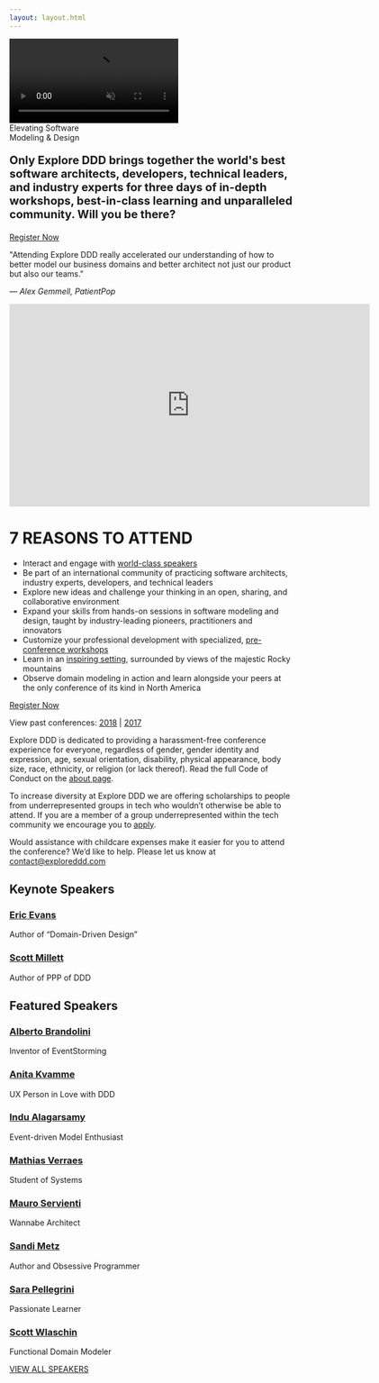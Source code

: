 ```yaml
---
layout: layout.html
---
```

<div class="container-fluid homepage--hero-video-container">
    <video loop muted autoplay class="video-item">
        <source src="video/background-video.webm" type="video/webm">
        <source src="video/background-video.mp4" type="video/mp4">
        <source src="video/background-video.ogv" type="video/ogg">
    </video>
    <div class="video-overlay"></div>
    <div class="homepage--big-text">
        <div class="big-text">Elevating Software<br>Modeling &amp; Design</div>
    </div>
</div>
<div class="container homepage--intro-text">
    <div class="row">
        <p style="font-size: 20px;"><strong>Only Explore DDD brings together the world's best software architects, developers, technical leaders, and industry experts for three days of in-depth workshops, best-in-class learning and unparalleled community. Will you be there?</strong></p>
        <a href="https://ti.to/eddd/explore-ddd-2019" class="btn">Register Now</a>
        <p>"Attending Explore DDD really accelerated our understanding of how to better model our business domains and better architect not just our product but also our teams."</p>
        <p><em>&#8212; Alex Gemmell, PatientPop</em></p>
    </div>
</div>
<div class="container section homepage-video">
    <div class="row">
        <div class="col-xs-12">
            <div class="video-responsive" style="margin-bottom: 0;">
                <iframe width="640" height="360" src="https://www.youtube.com/embed/lO7rmx_nLGI" frameborder="0" allowfullscreen></iframe>
            </div>
        </div>
    </div>
</div>
<div class="container homepage--why-you-should-attend">
    <div class="row">
        <h1 class="text-center">7 REASONS TO ATTEND</h1>
        <ul>
            <li>Interact and engage with <a href="speakers">world-class speakers</a>
            <li>Be part of an international community of practicing software architects, industry experts, developers, and technical leaders</li>
            <li>Explore new ideas and challenge your thinking in an open, sharing, and collaborative environment</li>
            <li>Expand your skills from hands-on sessions in software modeling and design, taught by industry-leading pioneers, practitioners and innovators</li>
            <li>Customize your professional development with specialized, <a href="/workshops">pre-conference workshops</a></li>
            <li>Learn in an <A href="venue">inspiring setting</a>, surrounded by views of the majestic Rocky mountains</li>
            <li>Observe domain modeling in action and learn alongside your peers at the only conference of its kind in North America</li>
        </ul>
        <div class="text-center"><a href="https://ti.to/eddd/explore-ddd-2019" class="btn">Register Now</a></div>
        <p class="text-center">View past conferences: <a href="./2018">2018</a> &#124; <a href="./2017">2017</a></p>
        <p class="text-center">Explore DDD is dedicated to providing a harassment-free conference experience for everyone, regardless of gender, gender identity and expression, age, sexual orientation, disability, physical appearance, body size, race, ethnicity, or religion (or lack thereof). Read the full Code of Conduct on the <a href="about">about page</a>.</p>
        <p class="text-center">To increase diversity at Explore DDD we are offering scholarships to people from underrepresented groups in tech who wouldn’t otherwise be able to attend. If you are a member of a group underrepresented within the tech community we encourage you to <a href="scholarship">apply</a>.</p>
        <p class="text-center">Would assistance with childcare expenses make it easier for you to attend the conference?  We’d like to help.  Please let us know at <a href="mailto:contact@exploreddd.com">contact@exploreddd.com</a></p>
    </div>
</div>
<div class="container section speakers">
  <h2 class="text-center">Keynote Speakers</h2>
    <div class="row">
        <div class="speaker-container">
            <a href="speakers/eric-evans.html"><div class="speaker-img eric-evans">
            </div></a>
            <h3><a class="speaker-name" href="speakers/eric-evans.html">Eric Evans</a></h3>
            <p class="speaker-details">Author of “Domain-Driven Design”</p>
        </div>
        <div class="speaker-container">
            <a href="speakers/scott-millett.html"><div class="speaker-img scott-millett">
            </div></a>
            <h3><a class="speaker-name" href="speakers/scott-millett.html">Scott Millett</a></h3>
            <p class="speaker-details">Author of PPP of DDD</p>
        </div>
    </div>
    <h2 class="text-center">Featured Speakers</h2>
    <div class="row">
        <div class="speaker-container">
            <a href="speakers/alberto-brandolini.html"><div class="speaker-img alberto-brandolini">
            </div></a>
            <h3><a class="speaker-name" href="speakers/alberto-brandolini.html">Alberto Brandolini</a></h3>
            <p class="speaker-details">Inventor of EventStorming</p>
        </div>
        <div class="speaker-container">
            <a href="speakers/anita-kvamme.html"><div class="speaker-img anita-kvamme">
            </div></a>
            <h3><a class="speaker-name" href="speakers/anita-kvamme.html">Anita Kvamme</a></h3>
            <p class="speaker-details">UX Person in Love with DDD</p>
        </div>
        <div class="speaker-container">
            <a href="speakers/indu-alagarsamy.html"><div class="speaker-img indu-alagarsamy">
            </div></a>
            <h3><a class="speaker-name" href="speakers/indu-alagarsamy.html">Indu Alagarsamy</a></h3>
            <p class="speaker-details">Event-driven Model Enthusiast</p>
        </div>
        <div class="speaker-container">
            <a href="speakers/mathias-verraes.html"><div class="speaker-img mathias-verraes">
            </div></a>
            <h3><a class="speaker-name" href="speakers/mathias-verraes.html">Mathias Verraes</a></h3>
            <p class="speaker-details">Student of Systems</p>
        </div>
    </div>
    <div class="row">
        <div class="speaker-container">
            <a href="speakers/mauro-servienti.html"><div class="speaker-img mauro-servienti">
            </div></a>
            <h3><a class="speaker-name" href="speakers/mauro-servienti.html">Mauro Servienti</a></h3>
            <p class="speaker-details">Wannabe Architect</p>
        </div>
        <div class="speaker-container">
            <a href="speakers/sandi-metz.html"><div class="speaker-img sandi-metz">
            </div></a>
            <h3><a class="speaker-name" href="speakers/sandi-metz.html">Sandi Metz</a></h3>
            <p class="speaker-details">Author and Obsessive Programmer</p>
        </div>
        <div class="speaker-container">
            <a href="speakers/sara-pellegrini.html"><div class="speaker-img sara-pellegrini">
            </div></a>
            <h3><a class="speaker-name" href="speakers/sara-pellegrini.html">Sara Pellegrini</a></h3>
            <p class="speaker-details">Passionate Learner</p>
        </div>
        <div class="speaker-container">
            <a href="speakers/scott-wlaschin.html"><div class="speaker-img scott-wlaschin">
            </div></a>
            <h3><a class="speaker-name" href="speakers/scott-wlaschin.html">Scott Wlaschin</a></h3>
            <p class="speaker-details">Functional Domain Modeler</p>
        </div>
    </div>
    <p><a href="speakers">VIEW ALL SPEAKERS</a></p>
</div>